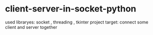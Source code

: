 # client-server-in-socket-python
used libraryes: socket , threading , tkinter project target: connect some client and server together
